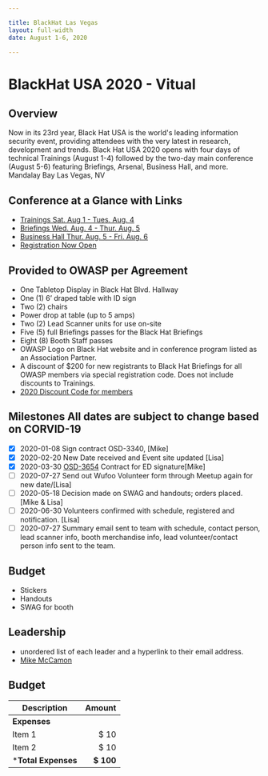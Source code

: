 ```yaml
---

title: BlackHat Las Vegas
layout: full-width
date: August 1-6, 2020

---
```


# BlackHat USA 2020 - Vitual 

## Overview
 
Now in its 23rd year, Black Hat USA is the world's leading information security event, providing attendees with the very latest in research, development and trends. Black Hat USA 2020 opens with four days of technical Trainings (August 1-4) followed by the two-day main conference (August 5-6) featuring Briefings, Arsenal, Business Hall, and more. Mandalay Bay Las Vegas, NV

## Conference at a Glance with Links

- [Trainings Sat. Aug 1 - Tues. Aug. 4](https://www.blackhat.com/us-20/training/schedule/index.html)
- [Briefings Wed. Aug. 4 - Thur. Aug. 5](https://www.blackhat.com/us-20/briefings.html)
- [Business Hall Thur. Aug. 5 - Fri. Aug. 6 ](https://www.blackhat.com/us-20/business-hall.html)
- [Registration Now Open](https://blackhat.informatech.com/usa/2020/?)

## Provided to OWASP per Agreement

* One Tabletop Display in Black Hat Blvd. Hallway
* One (1) 6’ draped table with ID sign
* Two (2) chairs
* Power drop at table (up to 5 amps)
* Two (2) Lead Scanner units for use on-site
* Five (5) full Briefings passes for the Black Hat Briefings
* Eight (8) Booth Staff passes
* OWASP Logo on Black Hat website and in conference program listed as an Association Partner.
* A discount of $200 for new registrants to Black Hat Briefings for all OWASP members via special registration code. Does not
   include discounts to Trainings.
* [2020 Discount Code for members](members@owasp.com)


## Milestones  All dates are subject to change based on CORVID-19

* [x] 2020-01-08 Sign contract OSD-3340, [Mike]
* [X] 2020-02-20 New Date received and Event site updated [Lisa]
* [X] 2020-03-30 [OSD-3654](https://owasporg.atlassian.net/browse/OSD-3654) Contract for ED signature[Mike]
* [ ] 2020-07-27 Send out Wufoo Volunteer form through Meetup again for new date/[Lisa]
* [ ] 2020-05-18 Decision made on SWAG and handouts; orders placed.[Mike & Lisa]
* [ ] 2020-06-30 Volunteers confirmed with schedule, registered and notification. [Lisa]
* [ ] 2020-07-27 Summary email sent to team with schedule, contact person, lead scanner info, booth merchandise info, lead volunteer/contact person info sent to the team.

## Budget

- Stickers
- Handouts
- SWAG for booth

## Leadership

* unordered list of each leader and a hyperlink to their email address.
* [Mike McCamon](mailto:mike.mccamon@owasp.com?subject=An%20Interesting%20Email)

## Budget

Description            | Amount
--------------         | ----:
**Expenses**           | 
Item 1                 | $ 10
Item 2                 | $ 10 
***Total Expenses**    | **$ 100**

